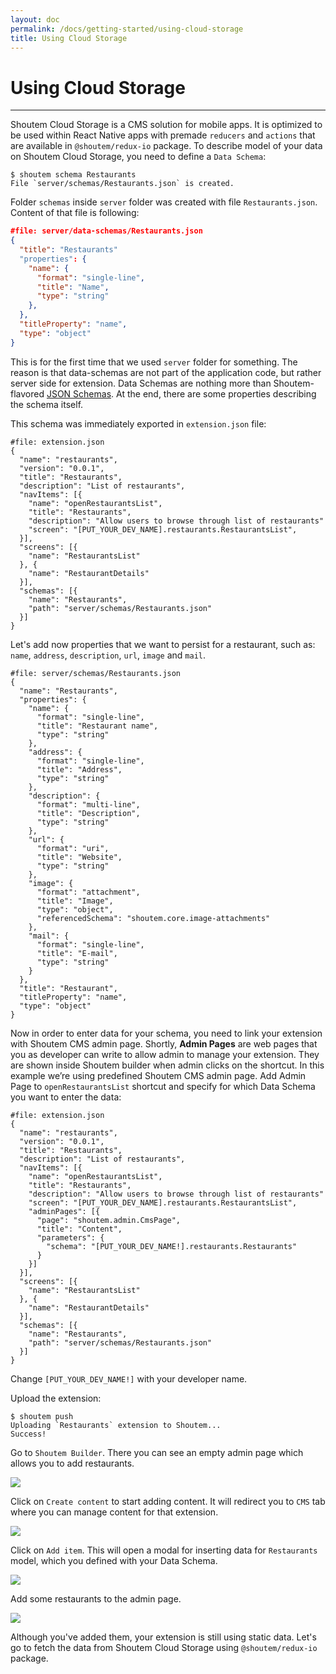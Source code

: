 ```yaml
---
layout: doc
permalink: /docs/getting-started/using-cloud-storage
title: Using Cloud Storage
---
```


# Using Cloud Storage
<hr />

Shoutem Cloud Storage is a CMS solution for mobile apps. It is optimized to be used within React Native apps with premade `reducers` and `actions` that are available in `@shoutem/redux-io` package. To describe model of your data on Shoutem Cloud Storage, you need to define a `Data Schema`:

```ShellSession
$ shoutem schema Restaurants
File `server/schemas/Restaurants.json` is created.
```

Folder `schemas` inside `server` folder was created with file `Restaurants.json`. Content of that file is following:

```JSON
#file: server/data-schemas/Restaurants.json
{
  "title": "Restaurants"
  "properties": {
    "name": {
      "format": "single-line",
      "title": "Name",
      "type": "string"
    },
  },
  "titleProperty": "name",
  "type": "object"
}
```

This is for the first time that we used `server` folder for something. The reason is that data-schemas are not part of the application code, but rather server side for extension. Data Schemas are nothing more than Shoutem-flavored [JSON Schemas](http://json-schema.org/). At the end, there are some properties describing the schema itself.

This schema was immediately exported in `extension.json` file:

```JSON{17-20}
#file: extension.json
{
  "name": "restaurants",
  "version": "0.0.1",
  "title": "Restaurants",
  "description": "List of restaurants",
  "navItems": [{
    "name": "openRestaurantsList",
    "title": "Restaurants",
    "description": "Allow users to browse through list of restaurants"
    "screen": "[PUT_YOUR_DEV_NAME].restaurants.RestaurantsList",
  }],
  "screens": [{
    "name": "RestaurantsList"
  }, {
    "name": "RestaurantDetails"
  }],
  "schemas": [{
    "name": "Restaurants",
    "path": "server/schemas/Restaurants.json"
  }]
}
```

Let's add now properties that we want to persist for a restaurant, such as: `name`, `address`, `description`, `url`, `image` and `mail`.

```JSON{4-34}
#file: server/schemas/Restaurants.json
{
  "name": "Restaurants",
  "properties": {
    "name": {
      "format": "single-line",
      "title": "Restaurant name",
      "type": "string"
    },
    "address": {
      "format": "single-line",
      "title": "Address",
      "type": "string"
    },
    "description": {
      "format": "multi-line",
      "title": "Description",
      "type": "string"
    },
    "url": {
      "format": "uri",
      "title": "Website",
      "type": "string"
    },
    "image": {
      "format": "attachment",
      "title": "Image",
      "type": "object",
      "referencedSchema": "shoutem.core.image-attachments"
    },
    "mail": {
      "format": "single-line",
      "title": "E-mail",
      "type": "string"
    }
  },
  "title": "Restaurant",
  "titleProperty": "name",
  "type": "object"
}
```

Now in order to enter data for your schema, you need to link your extension with Shoutem CMS admin page. Shortly, **Admin Pages** are web pages that you as developer can write to allow admin to manage your extension. They are shown inside Shoutem builder when admin clicks on the shortcut. In this example we’re using predefined Shoutem CMS admin page. Add Admin Page to `openRestaurantsList` shortcut and specify for which Data Schema you want to enter the data:

```JSON{11-17}
#file: extension.json
{
  "name": "restaurants",
  "version": "0.0.1",
  "title": "Restaurants",
  "description": "List of restaurants",
  "navItems": [{
    "name": "openRestaurantsList",
    "title": "Restaurants",
    "description": "Allow users to browse through list of restaurants"
    "screen": "[PUT_YOUR_DEV_NAME].restaurants.RestaurantsList",
    "adminPages": [{
      "page": "shoutem.admin.CmsPage",
      "title": "Content",
      "parameters": {
        "schema": "[PUT_YOUR_DEV_NAME!].restaurants.Restaurants"
      }
    }]
  }],
  "screens": [{
    "name": "RestaurantsList"
  }, {
    "name": "RestaurantDetails"
  }],
  "schemas": [{
    "name": "Restaurants",
    "path": "server/schemas/Restaurants.json"
  }]
}
```

Change `[PUT_YOUR_DEV_NAME!]` with your developer name.

Upload the extension:

```ShellSession
$ shoutem push
Uploading `Restaurants` extension to Shoutem...
Success!
```

Go to `Shoutem Builder`. There you can see an empty admin page which allows you to add restaurants.

<p class="image">
<img src='{{ site.baseurl }}/img/getting-started/empty-admin-page.png'/>
</p>

Click on `Create content` to start adding content. It will redirect you to `CMS` tab where you can manage content for that extension.

<p class="image">
<img src='{{ site.baseurl }}/img/getting-started/empty-cms.png'/>
</p>

Click on `Add item`. This will open a modal for inserting data for `Restaurants` model, which you defined with your Data Schema.

<p class="image">
<img src='{{ site.baseurl }}/img/getting-started/cms-modal.png'/>
</p>

Add some restaurants to the admin page.

<p class="image">
<img src='{{ site.baseurl }}/img/getting-started/full-cms.png'/>
</p>

Although you've added them, your extension is still using static data. Let's go to fetch the data from Shoutem Cloud Storage using `@shoutem/redux-io` package.
